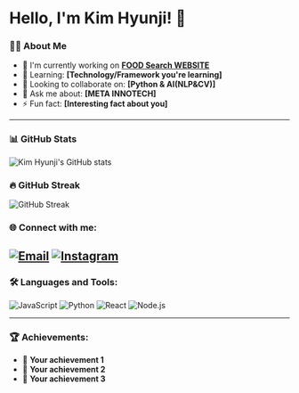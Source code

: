 # Hello, I'm Kim Hyunji! 👋

### 👨‍💻 About Me
- 🔭 I'm currently working on **[FOOD Search WEBSITE](https://github.com/kimhyunji24/djan9o)**
- 🌱 Learning: **[Technology/Framework you're learning]**
- 👯 Looking to collaborate on: **[Python & AI(NLP&CV)]**
- 💬 Ask me about: **[META INNOTECH]**
- ⚡ Fun fact: **[Interesting fact about you]**

---

### 📊 GitHub Stats
![Kim Hyunji's GitHub stats](https://github-readme-stats.vercel.app/api?username=kimhyunji24&show_icons=true&theme=radical)

### 🔥 GitHub Streak
![GitHub Streak](https://streak-stats.demolab.com?user=kimhyunji24&theme=radical&hide_border=true)

### 🌐 Connect with me:

[![Email](https://img.shields.io/badge/Email-D14836?style=flat-square&logo=gmail&logoColor=white&link=mailto:your.email@example.com)](mailto:hyunji4560@gmail.com)
[![Instagram](https://img.shields.io/badge/Instagram-E4405F?style=flat-square&logo=instagram&logoColor=white&link=https://instagram.com/yourusername)](https://instagram.com/z_ruor)
---

### 🛠️ Languages and Tools:
![JavaScript](https://img.shields.io/badge/-JavaScript-black?style=flat-square&logo=javascript)
![Python](https://img.shields.io/badge/-Python-black?style=flat-square&logo=python)
![React](https://img.shields.io/badge/-React-black?style=flat-square&logo=react)
![Node.js](https://img.shields.io/badge/-Node.js-black?style=flat-square&logo=Node.js)

---

### 🏆 Achievements:
- 🥇 **Your achievement 1**
- 🥈 **Your achievement 2**
- 🏅 **Your achievement 3**

<!-- Add more sections as needed -->
